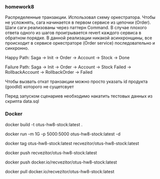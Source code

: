 ### homework8

Распределенные транзакции. Использовал схему оркестратора. Чтобы не усложнять, сага начинается в первом сервисе из цепочки (Order).
Шаги саги реализованы через паттерн Command. В случае плохого ответа одного из шагов проигрывается revert каждого сервиса в обратном порядке.
В данной реализации никакой асинхронщины, все происходит в сервисе оркестраторе (Order service) последовательно и синхронно.


Happy Path:
Saga -> Init -> Order -> Account -> Stock -> Done

Failure Path:
Saga -> Init -> Order -> Account -> Stock Failed -> RollbackAccount -> RollbackOrder -> Failed

Чтобы вызвать откат транзакции можно просто указать id продукта (goodId) которого не сущетсвует

Перед запуском сценариев необходимо накатить тестовых данных из скрипта data.sql

### Docker

docker build -t otus-hw8-stock:latest  .

docker run -m 1G -p 5000:5000 otus-hw8-stock:latest -d

docker tag otus-hw8-stock:latest recvezitor/otus-hw8-stock:latest

docker push recvezitor/otus-hw8-stock:latest

docker push docker.io/recvezitor/otus-hw8-stock:latest

docker pull docker.io/recvezitor/otus-hw8-stock:latest